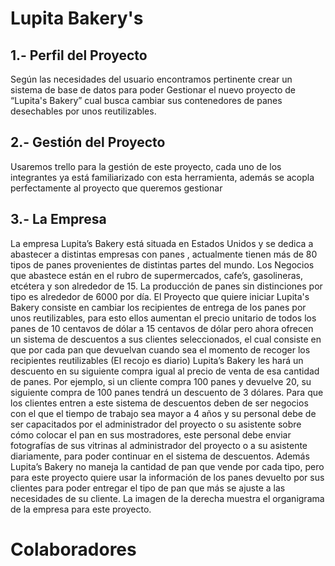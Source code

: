 # Lupita Bakery's
## 1.- Perfil del Proyecto
Según las necesidades del usuario encontramos pertinente crear un sistema de base de
datos para poder Gestionar el nuevo proyecto de “Lupita's Bakery” cual busca cambiar sus
contenedores de panes desechables por unos reutilizables.

## 2.- Gestión del Proyecto
Usaremos trello para la gestión de este proyecto, cada uno de los integrantes ya está
familiarizado con esta herramienta, además se acopla perfectamente al proyecto que
queremos gestionar

## 3.- La Empresa
La empresa Lupita’s Bakery está situada en Estados Unidos y se dedica a abastecer a
distintas empresas con panes , actualmente tienen más de 80 tipos de panes provenientes
de distintas partes del mundo. Los Negocios que abastece están en el rubro de
supermercados, cafe’s, gasolineras, etcétera y son alrededor de 15. La producción de
panes sin distinciones por tipo es alrededor de 6000 por día.
El Proyecto que quiere iniciar Lupita's Bakery consiste en cambiar los recipientes de entrega
de los panes por unos reutilizables, para esto ellos aumentan el precio unitario de todos los
panes de 10 centavos de dólar a 15 centavos de dólar pero ahora ofrecen un sistema de
descuentos a sus clientes seleccionados, el cual consiste en que por cada pan que
devuelvan cuando sea el momento de recoger los recipientes reutilizables (El recojo es
diario) Lupita’s Bakery les hará un descuento en su siguiente compra igual al precio de
venta de esa cantidad de panes. Por ejemplo, si un cliente compra 100 panes y devuelve
20, su siguiente compra de 100 panes tendrá un descuento de 3 dólares. Para que los
clientes entren a este sistema de descuentos deben de ser negocios con el que el tiempo de
trabajo sea mayor a 4 años y su personal debe de ser capacitados por el administrador del
proyecto o su asistente sobre cómo colocar el pan en sus mostradores, este personal debe
enviar fotografías de sus vitrinas al administrador del proyecto o a su asistente diariamente,
para poder continuar en el sistema de descuentos.
Además Lupita’s Bakery no maneja la cantidad de pan que vende por cada
tipo, pero para este proyecto quiere usar la información de los panes
devuelto por sus clientes para poder entregar el tipo de pan que más se
ajuste a las necesidades de su cliente.
La imagen de la derecha muestra el organigrama de la empresa para
este proyecto.

# Colaboradores